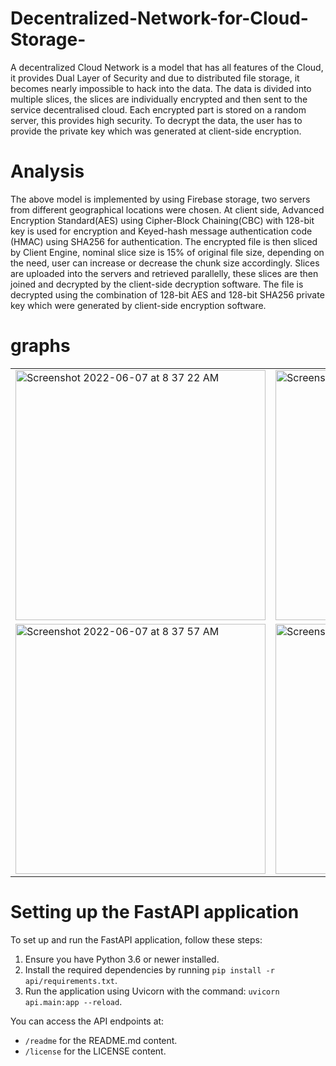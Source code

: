 # Decentralized-Network-for-Cloud-Storage-
A decentralized Cloud Network is a model that has all features of the Cloud, it provides  Dual Layer of Security and due to distributed file storage, it becomes nearly impossible to hack into the data. The data is divided into multiple slices, the slices are individually encrypted and then sent to the service decentralised cloud. Each encrypted part is stored on a random server, this provides high security. To decrypt the data, the user has to provide the private key which was generated at client-side encryption.

# Analysis

The above model is implemented by using Firebase storage, two servers from different geographical locations were chosen. At client side, Advanced Encryption Standard(AES) using Cipher-Block Chaining(CBC) with 128-bit key is used for encryption and Keyed-hash message authentication code (HMAC) using  SHA256  for authentication.
The encrypted file is then sliced by Client Engine, nominal slice size is 15% of original file size, depending on the need, user can increase or decrease the chunk size accordingly. Slices are uploaded into the servers and retrieved parallelly, these slices are then joined and decrypted by the client-side decryption software. The file is decrypted using the combination of 128-bit AES and 128-bit SHA256 private key which were generated by client-side encryption software.

# graphs

<table>
  <tr>
    <td><img width="400" alt="Screenshot 2022-06-07 at 8 37 22 AM" src="https://user-images.githubusercontent.com/65002995/172287444-086e5104-646f-464c-b5fc-1c045b825ef5.png">
</td>
     <td><img width="400" alt="Screenshot 2022-06-07 at 8 37 41 AM" src="https://user-images.githubusercontent.com/65002995/172287475-242ff533-3df8-4756-ab9b-15e446af63b8.png">
</td>
  </tr>
  <tr>
    <td><img width="400" alt="Screenshot 2022-06-07 at 8 37 57 AM" src="https://user-images.githubusercontent.com/65002995/172287507-ebd0c226-d410-487c-9561-9415ed3c2b03.png">
</td>
    <td><img width="400" alt="Screenshot 2022-06-07 at 8 38 17 AM" src="https://user-images.githubusercontent.com/65002995/172287525-1717d2a9-b4ec-4235-bb33-d6869d7e9969.png">
</td>
  </tr>
</table>




# Setting up the FastAPI application

To set up and run the FastAPI application, follow these steps:

1. Ensure you have Python 3.6 or newer installed.
2. Install the required dependencies by running `pip install -r api/requirements.txt`.
3. Run the application using Uvicorn with the command: `uvicorn api.main:app --reload`.

You can access the API endpoints at:
- `/readme` for the README.md content.
- `/license` for the LICENSE content.





